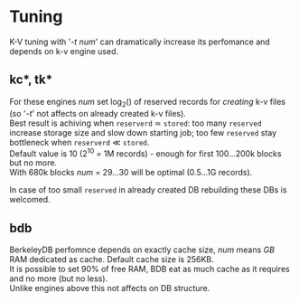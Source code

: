 # Tuning

K-V tuning with '*-t* _num_' can dramatically increase its perfomance and depends on k-v engine used.

## kc\*, tk\*

For these engines _num_ set log<sub>2</sub>() of reserved records for _creating_ k-v files (so '*-t*' not affects on already created k-v files).  
Best result is achiving when `reserverd` &sime; `stored`: too many `reserved` increase storage size and slow down starting job; too few `reserved` stay bottleneck when `reserverd` &Lt; `stored`.  
Default value is 10 (2<sup>10</sup> = 1M records) - enough for first 100&hellip;200k blocks but no more.  
With 680k blocks _num_ = 29&hellip;30 will be optimal (0.5&hellip;1G records).

In case of too small `reserved` in already created DB rebuilding these DBs is welcomed.

## bdb

BerkeleyDB perfomnce depends on exactly cache size, _num_ means *GB* RAM dedicated as cache. Default cache size is 256KB.  
It is possible to set 90% of free RAM, BDB eat as much cache as it requires and no more (but no less).  
Unlike engines above this not affects on DB structure.
